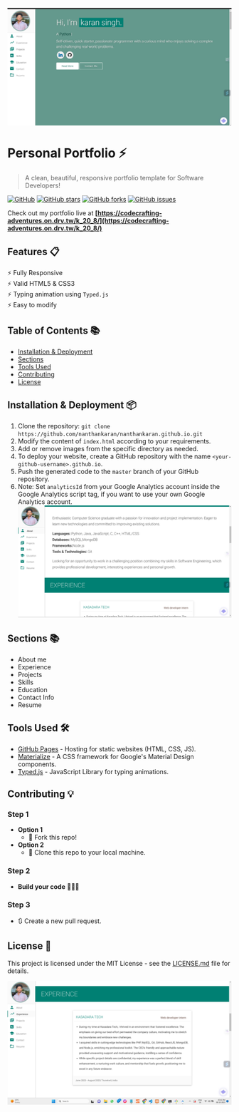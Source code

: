 ![Screenshot of the project](https://github.com/nanthankaran/web-portfolio/blob/master/Screenshot%202023-10-08%20174636.png)



# Personal Portfolio ⚡️ 
> A clean, beautiful, responsive portfolio template for Software Developers!

[![GitHub](https://img.shields.io/github/license/nanthankaran/nanthankaran.github.io)](https://github.com/nanthankaran/nanthankaran.github.io/blob/master/LICENSE)
[![GitHub stars](https://img.shields.io/github/stars/nanthankaran/nanthankaran.github.io)](https://github.com/nanthankaran/nanthankaran.github.io/stargazers)
[![GitHub forks](https://img.shields.io/github/forks/nanthankaran/nanthankaran.github.io)](https://github.com/nanthankaran/nanthankaran.github.io/network)
[![GitHub issues](https://img.shields.io/github/issues/nanthankaran/nanthankaran.github.io)](https://github.com/nanthankaran/nanthankaran.github.io/issues)


Check out my portfolio live at **[https://codecrafting-adventures.on.drv.tw/k_20_8/](https://codecrafting-adventures.on.drv.tw/k_20_8/)**

## Features 📋
⚡️ Fully Responsive\
⚡️ Valid HTML5 & CSS3\
⚡️ Typing animation using `Typed.js`\
⚡️ Easy to modify

## Table of Contents 📚
- [Installation & Deployment](#installation--deployment)
- [Sections](#sections)
- [Tools Used](#tools-used)
- [Contributing](#contributing)
- [License](#license)

## Installation & Deployment 📦
1. Clone the repository: `git clone https://github.com/nanthankaran/nanthankaran.github.io.git`
2. Modify the content of `index.html` according to your requirements.
3. Add or remove images from the specific directory as needed.
4. To deploy your website, create a GitHub repository with the name `<your-github-username>.github.io`.
5. Push the generated code to the `master` branch of your GitHub repository.
6. Note: Set `analyticsId` from your Google Analytics account inside the Google Analytics script tag, if you want to use your own Google Analytics account.
   ![Screenshot of the project](https://github.com/nanthankaran/web-portfolio/blob/master/Screenshot%202023-10-08%20174646.png)


## Sections 📚
- About me
- Experience
- Projects
- Skills
- Education
- Contact Info
- Resume

## Tools Used 🛠️
- [GitHub Pages](https://create-react-app.dev/docs/deployment/#github-pages) - Hosting for static websites (HTML, CSS, JS).
- [Materialize](https://materializecss.com/) - A CSS framework for Google's Material Design components.
- [Typed.js](https://mattboldt.com/demos/typed-js/) - JavaScript Library for typing animations.

## Contributing 💡
### Step 1
- **Option 1**
    - 🍴 Fork this repo!
- **Option 2**
    - 👯 Clone this repo to your local machine.

### Step 2
- **Build your code** 🔨🔨🔨

### Step 3
- 🔃 Create a new pull request.

## License 📄
This project is licensed under the MIT License - see the [LICENSE.md](./LICENSE) file for details.

![Screenshot of the project](https://github.com/nanthankaran/web-portfolio/blob/master/Screenshot%202023-10-08%20174656.png)
